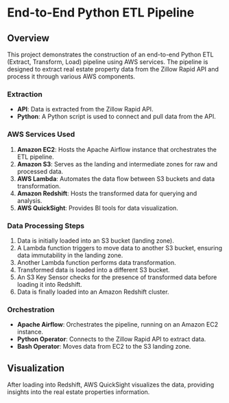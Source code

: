 # End-to-End Python ETL Pipeline

## Overview

This project demonstrates the construction of an end-to-end Python ETL (Extract, Transform, Load) pipeline using AWS services. The pipeline is designed to extract real estate property data from the Zillow Rapid API and process it through various AWS components.

### Extraction

- **API**: Data is extracted from the Zillow Rapid API.
- **Python**: A Python script is used to connect and pull data from the API.

### AWS Services Used

1. **Amazon EC2**: Hosts the Apache Airflow instance that orchestrates the ETL pipeline.
2. **Amazon S3**: Serves as the landing and intermediate zones for raw and processed data.
3. **AWS Lambda**: Automates the data flow between S3 buckets and data transformation.
4. **Amazon Redshift**: Hosts the transformed data for querying and analysis.
5. **AWS QuickSight**: Provides BI tools for data visualization.

### Data Processing Steps

1. Data is initially loaded into an S3 bucket (landing zone).
2. A Lambda function triggers to move data to another S3 bucket, ensuring data immutability in the landing zone.
3. Another Lambda function performs data transformation.
4. Transformed data is loaded into a different S3 bucket.
5. An S3 Key Sensor checks for the presence of transformed data before loading it into Redshift.
6. Data is finally loaded into an Amazon Redshift cluster.

### Orchestration

- **Apache Airflow**: Orchestrates the pipeline, running on an Amazon EC2 instance.
- **Python Operator**: Connects to the Zillow Rapid API to extract data.
- **Bash Operator**: Moves data from EC2 to the S3 landing zone.

## Visualization

After loading into Redshift, AWS QuickSight visualizes the data, providing insights into the real estate properties information.
